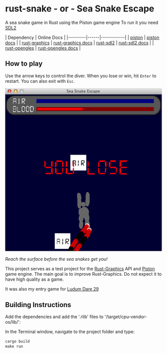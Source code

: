 rust-snake - or - Sea Snake Escape
==========

A sea snake game in Rust using the Piston game engine
To run it you need <a href="http://www.libsdl.org/" target="_blank">SDL2</a>

| Dependency | Online Docs |
|---------|------|------------|
| [piston](https://github.com/bvssvni/piston) | [piston docs](http://pistondevelopers.github.io/docs/piston/piston/) |
| [rust-graphics](https://github.com/bvssvni/rust-graphics) | [rust-graphics docs](http://pistondevelopers.github.io/docs/rust-graphics/graphics/) |
[rust-sdl2](https://github.com/AngryLawyer/rust-sdl2) | [rust-sdl2 docs](http://pistondevelopers.github.io/docs/rust-sdl2/sdl2/) |
| [rust-opengles](https://github.com/mozilla-servo/rust-opengles) | [rust-opengles docs](http://pistondevelopers.github.io/docs/rust-opengles/opengles/) |

## How to play

Use the arrow keys to control the diver.
When you lose or win, hit `Enter` to restart.
You can also exit with `Esc`.

![alt tag](https://raw.githubusercontent.com/bvssvni/rust-snake/master/sea-snake.png)

*Reach the surface before the sea snakes get you!*

This project serves as a test project for the [Rust-Graphics](https://github.com/bvssvni/rust-graphics) API and [Piston](https://github.com/bvssvni/piston) game engine. The main goal is to improve Rust-Graphics. Do not expect it to have high quality as a game.

It was also my entry game for <a href="http://www.ludumdare.com/compo/ludum-dare-29/?action=preview&uid=19918" target="_blank">Ludum Dare 29</a>

## Building Instructions

Add the dependencies and add the '.rlib' files to '/target/cpu-vendor-os/lib/':

In the Terminal window, navigate to the project folder and type:

```
cargo build
make run
```
